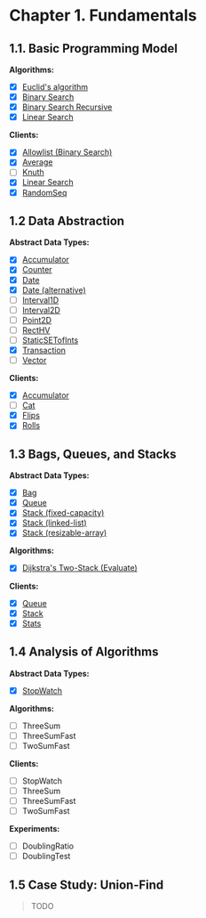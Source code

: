 # Chapter 1. Fundamentals

## 1.1. Basic Programming Model

**Algorithms:**

- [x] [Euclid's algorithm](/js/lib/euclidean/euclidean.js)
- [x] [Binary Search](/js/lib/binary-search/binary-search.js)
- [x] [Binary Search Recursive](/js/lib/binary-search/binary-search-recursive.js)
- [x] [Linear Search](/js/lib/linear-search/linear-search.js)

**Clients:**

- [x] [Allowlist (Binary Search)](/bin/BinarySearch)
- [x] [Average](/bin/Average)
- [ ] [Knuth](https://algs4.cs.princeton.edu/11model/Knuth.java.html)
- [x] [Linear Search](/bin/LinearSearch)
- [x] [RandomSeq](/bin/RandomSeq)

## 1.2 Data Abstraction

**Abstract Data Types:**

- [x] [Accumulator](/js/lib/accumulator/accumulator.js)
- [x] [Counter](/js/lib/counter/counter.js)
- [x] [Date](/js/lib/date/date-basic.js)
- [x] [Date (alternative)](/js/lib/date/date-small.js)
- [ ] [Interval1D](https://algs4.cs.princeton.edu/code/edu/princeton/cs/algs4/Interval1D.java.html)
- [ ] [Interval2D](https://algs4.cs.princeton.edu/code/edu/princeton/cs/algs4/Interval2D.java.html)
- [ ] [Point2D](https://algs4.cs.princeton.edu/code/edu/princeton/cs/algs4/Point2D.java.html)
- [ ] [RectHV](https://algs4.cs.princeton.edu/code/edu/princeton/cs/algs4/RectHV.java.html)
- [ ] [StaticSETofInts](https://algs4.cs.princeton.edu/code/edu/princeton/cs/algs4/StaticSETofInts.java.html)
- [x] [Transaction](/js/lib/transaction/transaction.js)
- [ ] [Vector](https://algs4.cs.princeton.edu/code/edu/princeton/cs/algs4/Vector.java.html)

**Clients:**

- [x] [Accumulator](/bin/Accumulator)
- [ ] [Cat](https://algs4.cs.princeton.edu/code/edu/princeton/cs/algs4/Cat.java.html)
- [x] [Flips](/bin/Flips)
- [x] [Rolls](/bin/Rolls)

## 1.3 Bags, Queues, and Stacks

**Abstract Data Types:**

- [x] [Bag](/js/lib/bag/bag.js)
- [x] [Queue](/js/lib/queue/queue.js)
- [x] [Stack (fixed-capacity)](/js/lib/stack/stack-fixed-capacity.js)
- [x] [Stack (linked-list)](/js/lib/stack/stack.js)
- [x] [Stack (resizable-array)](/js/lib/stack/stack-resizable-array.js)

**Algorithms:**

- [x] [Dijkstra's Two-Stack (Evaluate)](/js/lib/dijkstra/dijkstra-two-stack.js)

**Clients:**

- [x] [Queue](/bin/Queue)
- [x] [Stack](/bin/Stack)
- [x] [Stats](/bin/Stats)

## 1.4 Analysis of Algorithms

**Abstract Data Types:**

- [x] [StopWatch](/js/lib/stop-watch/stop-watch.js)

**Algorithms:**

- [ ] ThreeSum
- [ ] ThreeSumFast
- [ ] TwoSumFast

**Clients:**

- [ ] StopWatch
- [ ] ThreeSum
- [ ] ThreeSumFast
- [ ] TwoSumFast

**Experiments:**

- [ ] DoublingRatio
- [ ] DoublingTest

## 1.5 Case Study: Union-Find

> TODO
